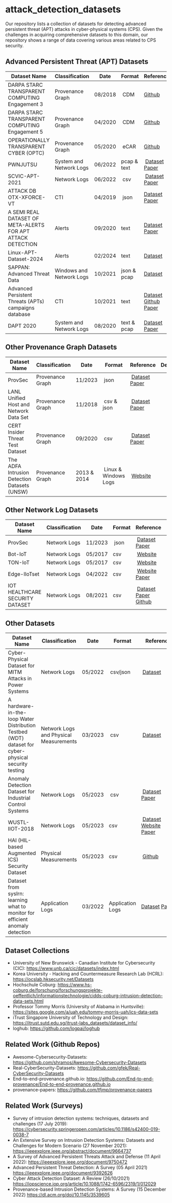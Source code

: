 # attack_detection_datasets
Our repository lists a collection of datasets for detecting advanced persistent threat (APT) attacks in cyber-physical systems (CPS). Given the challenges in acquiring comprehensive datasets to this domain, our repository shows a range of data covering various areas related to CPS security.

## Advanced Persistent Threat (APT) Datasets 

| Dataset Name                                      | Classification    | Date | Format |Reference | Description |
|--------------|-------------|-----------|-----------|-----------|-----------|
| DARPA STARC TRANSPARENT COMPUTING Engagement 3    | Provenance Graph  |  08/2018 | CDM | [Github](https://github.com/darpa-i2o/Transparent-Computing/blob/master/README-E3.md)
| DARPA STARC TRANSPARENT COMPUTING Engagement 5    | Provenance Graph  | 04/2020 | CDM | [Github](https://github.com/darpa-i2o/Transparent-Computing)
| OPERATIONALLY TRANSPARENT CYBER (OPTC)            | Provenance Graph  | 05/2020 | eCAR | [Github](https://github.com/FiveDirections/OpTC-data?tab=readme-ov-file)
| PWNJUTSU                                          | System and Network Logs                 | 06/2022 | pcap & text | [Dataset](https://ieee-dataport.org/documents/pwnjutsu-dataset) [Paper](https://ieeexplore.ieee.org/document/9796641)
| SCVIC-APT-2021                                    | Network Logs   | 06/2022 | csv | [Dataset](https://ieee-dataport.org/documents/scvic-apt-2021) [Paper](https://ieeexplore.ieee.org/document/9803189)
| ATTACK DB OTX-XFORCE-VT                           | CTI               | 04/2019 | json | [Dataset](https://ieee-dataport.org/documents/attack-db-otx-xforce-vt) [Paper](https://ieeexplore.ieee.org/document/8701505)
| A SEMI REAL DATASET OF META-ALERTS FOR APT ATTACK DETECTION | Alerts  | 09/2020 | text | [Dataset](https://ieee-dataport.org/documents/semi-real-dataset-meta-alerts-apt-attack-detection) [Paper](https://ieeexplore.ieee.org/document/9186060)
| Linux-APT-Dataset-2024 | Alerts  | 02/2024 | text | [Dataset](https://zenodo.org/records/10685642) 
| SAPPAN: Advanced Threat Data | Windows and Network Logs                | 10/2021 | json & pcap | [Dataset](https://zenodo.org/records/10685642) 
| Advanced Persistent Threats (APTs) campaigns database | CTI            | 10/2021 | text| [Dataset](https://zenodo.org/records/7357568) [Github](https://github.com/giorgioditizio/APTs-database) [Paper](https://ieeexplore.ieee.org/document/9780011)
| DAPT 2020 | System and Network Logs | 08/2020 | text & pcap| [Dataset](https://www.kaggle.com/datasets/sowmyamyneni/dapt2020) [Paper](https://link.springer.com/chapter/10.1007/978-3-030-59621-7_8)


## Other Provenance Graph Datasets

| Dataset Name                                      | Classification    | Date | Format |Reference | Description |
|--------------|-------------|-----------|-----------|-----------|-----------|
| ProvSec                                           | Provenance Graph  |  11/2023 | json | [Dataset](https://uco-cyber.github.io/research/#provsec) [Paper](https://link.springer.com/article/10.1007/s44227-023-00014-9)
| LANL Unified Host and Network Data Set | Provenance Graph  |  11/2018 | csv & json | [Dataset](https://csr.lanl.gov/data/2017/) [Paper](https://arxiv.org/abs/1708.07518)
| CERT Insider Threat Test Dataset | Provenance Graph  |  09/2020 | csv | [Dataset](https://kilthub.cmu.edu/articles/dataset/Insider_Threat_Test_Dataset/12841247) [Paper](https://ieeexplore.ieee.org/document/6565236)
| The ADFA Intrusion Detection Datasets (UNSW) | Provenance Graph  |  2013 & 2014 | Linux & Windows Logs | [Website](https://research.unsw.edu.au/projects/adfa-ids-datasets) 



## Other Network Log Datasets
| Dataset Name                                      | Classification    | Date | Format |Reference | Description |
|--------------|-------------|-----------|-----------|-----------|-----------|
| ProvSec                                           | Network Logs |  11/2023 | json | [Dataset](https://uco-cyber.github.io/research/#provsec) [Paper](https://link.springer.com/article/10.1007/s44227-023-00014-9)
| Bot-IoT                                           | Network Logs  |  05/2017 | csv | [Website](https://research.unsw.edu.au/projects/bot-iot-dataset)
| TON-IoT                                           | Network Logs  |  05/2017 | csv | [Website](https://research.unsw.edu.au/projects/toniot-datasets)
| Edge-IIoTset                                           | Network Logs  |  04/2022 | csv | [Website](https://www.kaggle.com/datasets/mohamedamineferrag/edgeiiotset-cyber-security-dataset-of-iot-iiot) [Paper](https://ieeexplore.ieee.org/document/9751703)
| IOT HEALTHCARE SECURITY DATASET                                           | Network Logs |  08/2021 |csv | [Dataset](https://ieee-dataport.org/documents/iot-healthcare-security-dataset) [Paper](https://www.mdpi.com/1424-8220/21/9/3025) [Github](https://github.com/imfaisalmalik/IoT-Healthcare-Security-Dataset)

## Other Datasets
| Dataset Name                                      | Classification    | Date | Format |Reference | Description |
|--------------|-------------|-----------|-----------|-----------|-----------|
| Cyber-Physical Dataset for MITM Attacks in Power Systems                                           | Network Logs |  05/2022 | csv/json | [Dataset](https://ieee-dataport.org/documents/cyber-physical-dataset-mitm-attacks-power-systems)
| A hardware-in-the-loop Water Distribution Testbed (WDT) dataset for cyber-physical security testing                                           | Network Logs and Physical Measurements|  03/2023 | csv | [Dataset](https://ieee-dataport.org/open-access/hardware-loop-water-distribution-testbed-wdt-dataset-cyber-physical-security-testing)
| Anomaly Detection Dataset for Industrial Control Systems                                           | Network Logs |  05/2023 | csv | [Dataset](https://www.kaggle.com/datasets/alirezadehlaghi/icssim) [Paper](https://arxiv.org/pdf/2305.09678.pdf)
| WUSTL-IIOT-2018                                           | Network Logs |  05/2023 | csv | [Dataset](https://www.cse.wustl.edu/~jain/iiot/ftp/wustl-scada-2018.csv) [Website](https://www.cse.wustl.edu/~jain/iiot/index.html) [Paper](https://www.mdpi.com/1999-5903/10/8/76)
| HAI (HIL-based Augmented ICS) Security Dataset                                           | Physical Measurements |  05/2023 | csv | [Github](https://github.com/icsdataset/hai)
| Dataset from syslrn: learning what to monitor for efficient anomaly detection                                           | Application Logs |  03/2022 | Application Logs | [Dataset](https://zenodo.org/records/6374398) [Paper](https://dl.acm.org/doi/10.1145/3517207.3526979)







## Dataset Collections
- University of New Brunswick - Canadian Institute for Cybersecurity (CIC): https://www.unb.ca/cic/datasets/index.html
- Korea University - Hacking and Countermeasure Research Lab (HCRL): https://ocslab.hksecurity.net/Datasets
- Hochschule Coburg: https://www.hs-coburg.de/forschung/forschungsprojekte-oeffentlich/informationstechnologie/cidds-coburg-intrusion-detection-data-sets.html
- Professor Tommy Morris (University of Alabama in Huntsville): https://sites.google.com/a/uah.edu/tommy-morris-uah/ics-data-sets 
- iTrust Singapore University of Technology and Design: https://itrust.sutd.edu.sg/itrust-labs_datasets/dataset_info/
- loghub: https://github.com/logpai/loghub 

## Related Work (Github Repos)
- Awesome-Cybersecurity-Datasets: https://github.com/shramos/Awesome-Cybersecurity-Datasets
- Real-CyberSecurity-Datasets: https://github.com/gfek/Real-CyberSecurity-Datasets
- End-to-end-provenance.github.io: https://github.com/End-to-end-provenance/End-to-end-provenance.github.io
- provenance-papers: https://github.com/tfjmp/provenance-papers

## Related Work (Surveys)
- Survey of intrusion detection systems: techniques, datasets and challenges (17 July 2019): https://cybersecurity.springeropen.com/articles/10.1186/s42400-019-0038-7 
- An Extensive Survey on Intrusion Detection Systems: Datasets and Challenges for Modern Scenario (27 November 2021): https://ieeexplore.ieee.org/abstract/document/9664737 
-  A Survey of Advanced Persistent Threats Attack and Defense (11 April 2022): https://ieeexplore.ieee.org/document/9750472
-  Advanced Persistent Threat Detection: A Survey (05 April 2021)  https://ieeexplore.ieee.org/document/9392626
- Cyber Attack Detection Dataset: A Review (26/10/2021) https://iopscience.iop.org/article/10.1088/1742-6596/2319/1/012029
- Provenance-based Intrusion Detection Systems: A Survey (15 December 2022)  https://dl.acm.org/doi/10.1145/3539605
